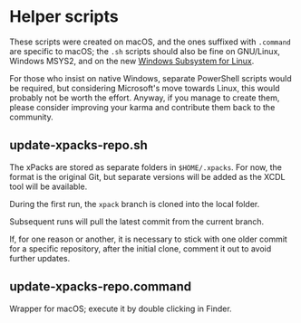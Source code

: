 # Helper scripts

These scripts were created on macOS, and the ones suffixed with `.command` are specific to macOS; the `.sh` scripts should also be fine on GNU/Linux, Windows MSYS2, and on the new [Windows Subsystem for Linux](https://msdn.microsoft.com/commandline/wsl/about).

For those who insist on native Windows, separate PowerShell scripts would be required, but considering Microsoft's move towards Linux, this would probably not be worth the effort. Anyway, if you manage to create them, please consider improving your karma and contribute them back to the community.

## update-xpacks-repo.sh

The xPacks are stored as separate folders in `$HOME/.xpacks`. For now, the format is the original Git, but separate versions will be added as the XCDL tool will be available.

During the first run, the `xpack` branch is cloned into the local folder.

Subsequent runs will pull the latest commit from the current branch.

If, for one reason or another, it is necessary to stick with one older commit for a specific repository, after the initial clone, comment it out to avoid further updates.

## update-xpacks-repo.command

Wrapper for macOS; execute it by double clicking in Finder.
